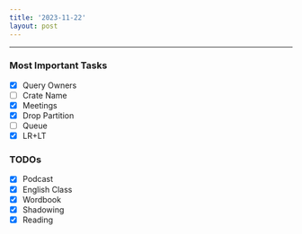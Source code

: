 ```yaml
---
title: '2023-11-22'
layout: post
---
```


---

### Most Important Tasks

- [x] Query Owners
- [ ] Crate Name
- [x] Meetings
- [x] Drop Partition
- [ ] Queue
- [x] LR+LT

### TODOs

- [x] Podcast
- [x] English Class
- [x] Wordbook
- [x] Shadowing
- [x] Reading
